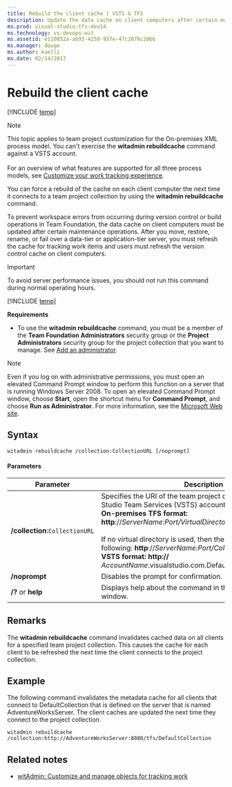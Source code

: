 ```yaml
---
title: Rebuild the client cache | VSTS & TFS
description: Update the data cache on client computers after certain maintenance operations.
ms.prod: visual-studio-tfs-dev14
ms.technology: vs-devops-wit
ms.assetid: e110852a-ab93-4259-957e-47c2076c20bb
ms.manager: douge
ms.author: kaelli
ms.date: 02/14/2017
---
```

# Rebuild the client cache

[!INCLUDE [temp](../../_shared/version-header-tfs-only.md)]


>[!NOTE]  
>This topic applies to team project customization for the On-premises XML process model. You can't exercise the **witadmin rebuildcache** command against a VSTS account.   <br/><br/>
>For an overview of what features are supported for all three process models, see [Customize your work tracking experience](../../customize/customize-work.md).  

You can force a rebuild of the cache on each client computer the next time it connects to a team project collection by using the **witadmin rebuildcache** command.  
  
To prevent workspace errors from occurring during version control or build operations in Team Foundation, the data cache on client computers must be updated after certain maintenance operations. After you move, restore, rename, or fail over a data-tier or application-tier server, you must refresh the cache for tracking work items and users must refresh the version control cache on client computers.  
  
> [!IMPORTANT]
> To avoid server performance issues, you should not run this command during normal operating hours.  
  
[!INCLUDE [temp](../../_shared/witadmin-run-tool.md)]  
  
 **Requirements**  
  
-   To use the **witadmin rebuildcache** command, you must be a member of the **Team Foundation Administrators** security group or the **Project Administrators** security group for the project collection that you want to manage. See [Add an administrator](../../../security/set-project-collection-level-permissions.md).  
  
> [!NOTE]  
>  Even if you log on with administrative permissions, you must open an elevated Command Prompt window to perform this function on a server that is running Windows Server 2008. To open an elevated Command Prompt window, choose **Start**, open the shortcut menu for **Command Prompt**, and choose **Run as Administrator**. For more information, see the [Microsoft Web site](http://go.microsoft.com/fwlink/?LinkId=111235).  
  
## Syntax  
  
```  
witadmin rebuildcache /collection:CollectionURL [/noprompt]  
```  
  
#### Parameters  
  
|**Parameter**|**Description**|  
|-------------------|---------------------|  
|**/collection**:`CollectionURL`|Specifies the URI of the team project collection or Visual Studio Team Services (VSTS) account. For example:<br /> **On-premises TFS format:  http**://*ServerName:Port/VirtualDirectoryName/CollectionName*<br /><br /> If no virtual directory is used, then the format for the URI is the following: **http**://*ServerName:Port/CollectionName*.<br /> **VSTS format:  http://** *AccountName*.visualstudio.com.DefaultCollection|  
|**/noprompt**|Disables the prompt for confirmation.|  
|**/?** or **help**|Displays help about the command in the Command Prompt window.|  
  
## Remarks  
 The **witadmin rebuildcache** command invalidates cached data on all clients for a specified team project collection. This causes the cache for each client to be refreshed the next time the client connects to the project collection.  
  
## Example   
 The following command invalidates the metadata cache for all clients that connect to DefaultCollection that is defined on the server that is named AdventureWorksServer. The client caches are updated the next time they connect to the project collection.  
  
```  
witadmin rebuildcache /collection:http://AdventureWorksServer:8080/tfs/DefaultCollection  
```  
  
## Related notes
- [witAdmin: Customize and manage objects for tracking work](witadmin-customize-and-manage-objects-for-tracking-work.md)
